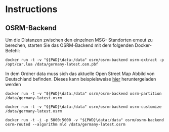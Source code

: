 # Instructions
## OSRM-Backend
Um die Distanzen zwischen den einzelnen MSG- Standorten erneut zu berechen, starten Sie das OSRM-Backend mit dem folgenden Docker-Befehl:

`docker run -t -v "${PWD}\data:/data" osrm/osrm-backend osrm-extract -p /opt/car.lua /data/germany-latest.osm.pbf`

In dem Ordner data muss sich das aktuelle Open Street Map Abbild von Deutschland befinden. Dieses kann beispielsweise [hier](http://download.geofabrik.de/europe/germany) heruntergeladen werden 

`docker run -t -v "${PWD}\data:/data" osrm/osrm-backend osrm-partition /data/germany-latest.osrm `

`docker run -t -v "${PWD}\data:/data" osrm/osrm-backend osrm-customize /data/germany-latest.osrm `

`docker run -t -i -p 5000:5000 -v "${PWD}\data:/data" osrm/osrm-backend osrm-routed --algorithm mld /data/germany-latest.osrm `
